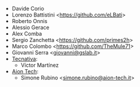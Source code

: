 - Davide Corio
- Lorenzo Battistini \<<https://github.com/eLBati>\>
- Roberto Onnis
- Alessio Gerace
- Alex Comba
- Sergio Zanchetta \<<https://github.com/primes2h>\>
- Marco Colombo \<<https://github.com/TheMule71>\>
- Giovanni Serra \<<giovanni@gslab.it>\>
- [Tecnativa](https://www.tecnativa.com):
  - Víctor Martínez
- [Aion Tech](https://aiontech.company/):
  - Simone Rubino \<<simone.rubino@aion-tech.it>\>
